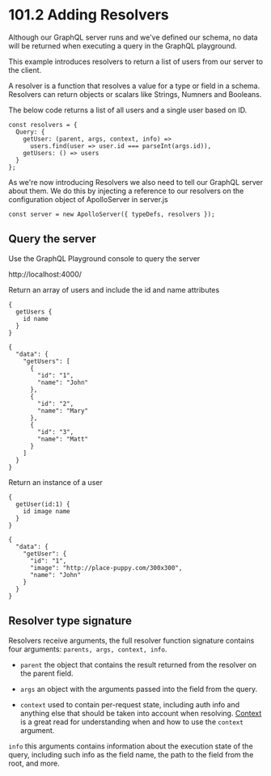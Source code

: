 # 101.2 Adding Resolvers

Although our GraphQL server runs and we've defined our schema, no data will be returned
when executing a query in the GraphQL playground.

This example introduces resolvers to return a list of users from our server to the client.

A resolver is a function that resolves a value for a type or field in a schema. Resolvers
can return objects or scalars like Strings, Numners and Booleans.

The below code returns a list of all users and a single user based on ID.

```
const resolvers = {
  Query: {
    getUser: (parent, args, context, info) =>
      users.find(user => user.id === parseInt(args.id)),
    getUsers: () => users
  }
};
```

As we're now introducing Resolvers we also need to tell our GraphQL server about them. We
do this by injecting a reference to our resolvers on the configuration object of ApolloServer
in server.js

`const server = new ApolloServer({ typeDefs, resolvers });`


## Query the server

Use the GraphQL Playground console to query the server

http://localhost:4000/

Return an array of users and include the id and name attributes
```
{
  getUsers {
    id name 
  }
}
```

```
{
  "data": {
    "getUsers": [
      {
        "id": "1",
        "name": "John"
      },
      {
        "id": "2",
        "name": "Mary"
      },
      {
        "id": "3",
        "name": "Matt"
      }
    ]
  }
}
```


Return an instance of a user
```
{
  getUser(id:1) {
    id image name 
  }
}
```

```
{
  "data": {
    "getUser": {
      "id": "1",
      "image": "http://place-puppy.com/300x300",
      "name": "John"
    }
  }
}
```

## Resolver type signature

Resolvers receive arguments, the full resolver function signature contains four arguments:
`parents, args, context, info`.

- `parent` the object that contains the result returned from the resolver on the parent field.

- `args` an object with the arguments passed into the field from the query.

- `context` used to contain per-request state, including auth info and anything else that should
  be taken into account when resolving. [Context](https://www.apollographql.com/docs/apollo-server/essentials/data/#context-argument)
  is a great read for understanding when and how to use the `context` argument.

`info` this arguments contains information about the execution state of the query, including such
info as the field name, the path to the field from the root, and more.
